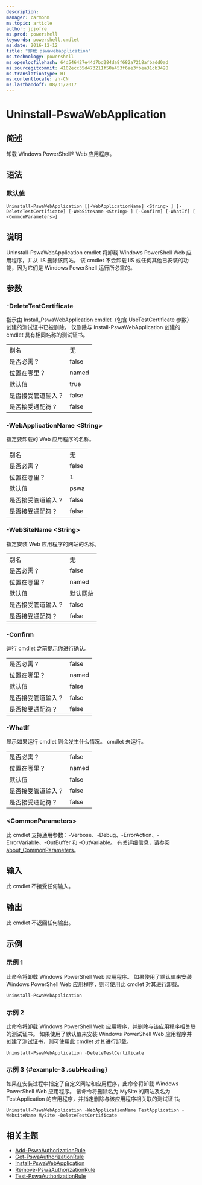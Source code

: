 ```yaml
---
description: 
manager: carmonm
ms.topic: article
author: jpjofre
ms.prod: powershell
keywords: powershell,cmdlet
ms.date: 2016-12-12
title: "卸载 pswawebapplication"
ms.technology: powershell
ms.openlocfilehash: 64d546427e44d7bd284da8f682a7218afbadd0ad
ms.sourcegitcommit: 4102ecc35d473211f50a453f6ae3fbea31cb3428
ms.translationtype: HT
ms.contentlocale: zh-CN
ms.lasthandoff: 08/31/2017
---
```

#  <a name="uninstall-pswawebapplication"></a>Uninstall-PswaWebApplication

##  <a name="synopsis"></a>简述

卸载 Windows PowerShell® Web 应用程序。

## <a name="syntax"></a>语法

###  <a name="default"></a>默认值
```
Uninstall-PswaWebApplication [[-WebApplicationName] <String> ] [-DeleteTestCertificate] [-WebSiteName <String> ] [-Confirm] [-WhatIf] [ <CommonParameters>]
```

## <a name="description"></a>说明

Uninstall-PswaWebApplication cmdlet 将卸载 Windows PowerShell Web 应用程序，并从 IIS 删除该网站。 该 cmdlet 不会卸载 IIS 或任何其他已安装的功能，因为它们是 Windows PowerShell 运行所必需的。

## <a name="parameters"></a>参数

### <a name="-deletetestcertificate"></a>-DeleteTestCertificate

指示由 Install\_PswaWebApplication cmdlet（包含 UseTestCertificate 参数）创建的测试证书已被删除。
仅删除与 Install-PswaWebApplication 创建的 cmdlet 具有相同名称的测试证书。

|||  
|-|-|
| 别名                              | 无                                 |
| 是否必需？                            | false                                |
| 位置在哪里？                            | named                                |
| 默认值                        | true                                 |
| 是否接受管道输入？               | false                                |
| 是否接受通配符？          | false                                |

### <a name="-webapplicationname-ltstringgt"></a>-WebApplicationName &lt;String&gt;

指定要卸载的 Web 应用程序的名称。

|||  
|-|-|
| 别名                              | 无                                 |
| 是否必需？                            | false                                |
| 位置在哪里？                            | 1                                    |
| 默认值                        | pswa                                 |
| 是否接受管道输入？               | false                                |
| 是否接受通配符？          | false                                |

### <a name="-websitename-ltstringgt"></a>-WebSiteName &lt;String&gt;

指定安装 Web 应用程序的网站的名称。

|||  
|-|-|
| 别名                              | 无                                 |
| 是否必需？                            | false                                |
| 位置在哪里？                            | named                                |
| 默认值                        | 默认网站                     |
| 是否接受管道输入？               | false                                |
| 是否接受通配符？          | false                                |

### <a name="-confirm"></a>-Confirm

运行 cmdlet 之前提示你进行确认。

|||  
|-|-|
| 是否必需？                            | false                                |
| 位置在哪里？                            | named                                |
| 默认值                        | false                                |
| 是否接受管道输入？               | false                                |
| 是否接受通配符？          | false                                |

### <a name="-whatif"></a>-WhatIf

显示如果运行 cmdlet 则会发生什么情况。
cmdlet 未运行。

|||  
|-|-|
| 是否必需？                            | false                                |
| 位置在哪里？                            | named                                |
| 默认值                        | false                                |
| 是否接受管道输入？               | false                                |
| 是否接受通配符？          | false                                |

### <a name="ltcommonparametersgt"></a>&lt;CommonParameters&gt;

此 cmdlet 支持通用参数：-Verbose、-Debug、-ErrorAction、-ErrorVariable、-OutBuffer 和 -OutVariable。
有关详细信息，请参阅 [about_CommonParameters](http://go.microsoft.com/fwlink/p/?LinkID=113216)。

## <a name="inputs"></a>输入

此 cmdlet 不接受任何输入。

## <a name="outputs"></a>输出

此 cmdlet 不返回任何输出。

## <a name="examples"></a>示例

### <a name="example-1"></a>示例 1

此命令将卸载 Windows PowerShell Web 应用程序。
如果使用了默认值来安装 Windows PowerShell Web 应用程序，则可使用此 cmdlet 对其进行卸载。

```PowerShell
Uninstall-PswaWebApplication
```

### <a name="example-2"></a>示例 2

此命令将卸载 Windows PowerShell Web 应用程序，并删除与该应用程序相关联的测试证书。
如果使用了默认值来安装 Windows PowerShell Web 应用程序并创建了测试证书，则可使用此 cmdlet 对其进行卸载。

```PowerShell
Uninstall-PswaWebApplication -DeleteTestCertificate
```

### <a name="example-3-example-3-subheading"></a>示例 3 {#example-3 .subHeading}

如果在安装过程中指定了自定义网站和应用程序，此命令将卸载 Windows PowerShell Web 应用程序。
该命令将删除名为 MySite 的网站及名为 TestApplication 的应用程序，并指定删除与该应用程序相关联的测试证书。

```
Uninstall-PswaWebApplication -WebApplicationName TestApplication -WebsiteName MySite -DeleteTestCertificate
```

##  <a name="related-topics"></a>相关主题

-  [Add-PswaAuthorizationRule](add-pswaauthorizationrule.md)
-  [Get-PswaAuthorizationRule](get-pswaauthorizationrule.md)
-  [Install-PswaWebApplication](install-pswawebapplication.md)
-  [Remove-PswaAuthorizationRule](remove-pswaauthorizationrule.md)
-  [Test-PswaAuthorizationRule](test-pswaauthorizationrule.md)
